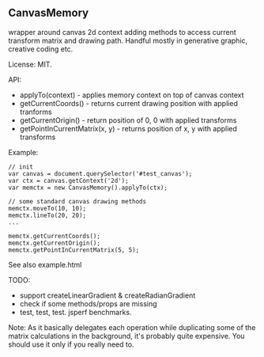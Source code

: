 
CanvasMemory 
------------

wrapper around canvas 2d context adding methods to access
current transform matrix and drawing path.
Handful mostly in generative graphic, creative coding etc.

License: MIT.

API:

- applyTo(context) - applies memory context on top of canvas context 
- getCurrentCoords() - returns current drawing position with applied
  tranforms
- getCurrentOrigin() - return position of 0, 0 with applied transforms
- getPointInCurrentMatrix(x, y) - returns position of x, y with applied
  transforms

Example:

    // init
    var canvas = document.querySelector('#test_canvas');
    var ctx = canvas.getContext('2d');
    var memctx = new CanvasMemory().applyTo(ctx);
    
    // some standard canvas drawing methods
    memctx.moveTo(10, 10);
    memctx.lineTo(20, 20);
    ...
    
    memctx.getCurrentCoords();
    memctx.getCurrentOrigin();
    memctx.getPointInCurrentMatrix(5, 5);

See also example.html

TODO:

- support createLinearGradient & createRadianGradient
- check if some methods/props are missing
- test, test, test. jsperf benchmarks.

Note: As it basically delegates each operation while duplicating some of the matrix 
calculations in the background, it's probably quite expensive. You should use it only if you really need to.

 
